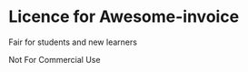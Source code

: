 <h1>Licence for Awesome-invoice</h1>
<p>Fair for students and new learners</p>
<p>Not For Commercial Use</p>
